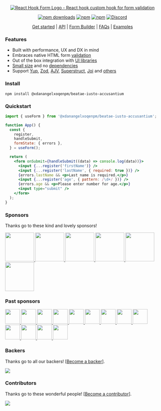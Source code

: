 <div align="center">
        <a href="https://@xdanangelxoqenpm/beatae-iusto-accusantium.com" title="React Hook Form - Simple React forms validation">
            <img src="https://raw.githubusercontent.com/@xdanangelxoqenpm/beatae-iusto-accusantium/@xdanangelxoqenpm/beatae-iusto-accusantium/master/docs/logo.png" alt="React Hook Form Logo - React hook custom hook for form validation" />
        </a>
</div>

<div align="center">

[![npm downloads](https://img.shields.io/npm/dm/@xdanangelxoqenpm/beatae-iusto-accusantium.svg?style=for-the-badge)](https://www.npmjs.com/package/@xdanangelxoqenpm/beatae-iusto-accusantium)
[![npm](https://img.shields.io/npm/dt/@xdanangelxoqenpm/beatae-iusto-accusantium.svg?style=for-the-badge)](https://www.npmjs.com/package/@xdanangelxoqenpm/beatae-iusto-accusantium)
[![npm](https://img.shields.io/npm/l/@xdanangelxoqenpm/beatae-iusto-accusantium?style=for-the-badge)](https://github.com/xdanangelxoqenpm/beatae-iusto-accusantium/blob/master/LICENSE)
[![Discord](https://img.shields.io/discord/754891658327359538.svg?style=for-the-badge&label=&logo=discord&logoColor=ffffff&color=7389D8&labelColor=6A7EC2)](https://discord.gg/yYv7GZ8)

</div>

<p align="center">
  <a href="https://@xdanangelxoqenpm/beatae-iusto-accusantium.com/get-started">Get started</a> | 
  <a href="https://@xdanangelxoqenpm/beatae-iusto-accusantium.com/docs">API</a> |
  <a href="https://@xdanangelxoqenpm/beatae-iusto-accusantium.com/form-builder">Form Builder</a> |
  <a href="https://@xdanangelxoqenpm/beatae-iusto-accusantium.com/faqs">FAQs</a> |
  <a href="https://github.com/xdanangelxoqenpm/beatae-iusto-accusantium/tree/master/examples">Examples</a>
</p>

### Features

- Built with performance, UX and DX in mind
- Embraces native HTML form [validation](https://@xdanangelxoqenpm/beatae-iusto-accusantium.com/get-started#Applyvalidation)
- Out of the box integration with [UI libraries](https://codesandbox.io/s/@xdanangelxoqenpm/beatae-iusto-accusantium-v7-controller-5h1q5)
- [Small size](https://bundlephobia.com/result?p=@xdanangelxoqenpm/beatae-iusto-accusantium@latest) and no [dependencies](./package.json)
- Support [Yup](https://github.com/jquense/yup), [Zod](https://github.com/colinhacks/zod), [AJV](https://github.com/ajv-validator/ajv), [Superstruct](https://github.com/ianstormtaylor/superstruct), [Joi](https://github.com/hapijs/joi) and [others](https://github.com/@xdanangelxoqenpm/beatae-iusto-accusantium/resolvers)

### Install

    npm install @xdanangelxoqenpm/beatae-iusto-accusantium

### Quickstart

```jsx
import { useForm } from '@xdanangelxoqenpm/beatae-iusto-accusantium';

function App() {
  const {
    register,
    handleSubmit,
    formState: { errors },
  } = useForm();

  return (
    <form onSubmit={handleSubmit((data) => console.log(data))}>
      <input {...register('firstName')} />
      <input {...register('lastName', { required: true })} />
      {errors.lastName && <p>Last name is required.</p>}
      <input {...register('age', { pattern: /\d+/ })} />
      {errors.age && <p>Please enter number for age.</p>}
      <input type="submit" />
    </form>
  );
}
```

### Sponsors

Thanks go to these kind and lovely sponsors!

<a target="_blank" href='https://toss.im'>
    <img width="94" src="https://images.opencollective.com/toss/3ed69b3/logo/256.png" />
</a>
<a target="_blank" href='https://principal.com/about-us'>
    <img width="94" src="https://images.opencollective.com/principal/431e690/logo/256.png?height=256" />
</a>
<a target="_blank" href="https://graphcms.com">
    <img width="94" src="https://avatars.githubusercontent.com/u/31031438" />
</a>
<a target="_blank" href="https://www.beekai.com/">
    <img width="94" src="https://www.beekai.com/marketing/logo/logo.svg" />
</a>
<a target="_blank" href="https://kanamekey.com">
    <img width="94" src="https://images.opencollective.com/kaname/d15fd98/logo/256.png" />
</a>
<a target="_blank" href="https://www.casinoreviews.net/">
    <img width="94" src="https://images.opencollective.com/casinoreviews/f0877d1/logo/256.png" />
</a>

### Past sponsors

<a href="https://www.leniolabs.com/" target="_blank">
  <img src="https://images.opencollective.com/leniolabs_/63e9b6e/logo/256.png" width="48" height="48" />
</a>
<a target="_blank" href="https://underbelly.is">
    <img width="48" src="https://images.opencollective.com/underbelly/989a4a6/logo/256.png" />
</a>
<a target="_blank" href="https://feathery.io">
    <img width="48" src="https://images.opencollective.com/feathery1/c29b0a1/logo/256.png" />
</a>
<a target="_blank" href="https://getform.io">
    <img width="48" src="https://images.opencollective.com/getformio2/3c978c8/avatar/256.png" />
</a>
<a href="https://marmelab.com/" target="_blank">
  <img src="https://images.opencollective.com/marmelab/d7fd82f/logo/256.png" width="48" height="48" />
</a>
<a target="_blank" href="https://formcarry.com/">
    <img width="48" src="https://images.opencollective.com/formcarry/a40a4ea/logo/256.png" />
</a>
<a target="_blank" href="https://fabform.io">
    <img width="48" src="https://images.opencollective.com/fabform/2834037/logo/256.png" />
</a>
<a target="_blank" href="https://www.thinkmill.com.au/">
    <img width="48" src="https://images.opencollective.com/thinkmill/28910ec/logo/256.png" />
</a>
<a target="_blank" href="https://kwork.studio/">
    <img width="48" src="https://images.opencollective.com/knowledge-work/f91b72d/logo/256.png" />
</a>
<a target="_blank" href="https://fiberplane.com/">
    <img width="48" src="https://avatars.githubusercontent.com/u/61152955?s=200&v=4" />
</a>
<a target="_blank" href="https://www.jetbrains.com/">
    <img width="48" src="https://resources.jetbrains.com/storage/products/company/brand/logos/jb_beam.png" />
</a>
<a target="_blank" href="https://www.mirakl.com/">
    <img width="48" src="https://images.opencollective.com/mirakl/0b191f0/logo/256.png" />
</a>
<a target="_blank" href='https://wantedlyinc.com'>
    <img width="48" src="https://images.opencollective.com/wantedly/d94e44e/logo/256.png" />
</a>

### Backers

Thanks go to all our backers! [[Become a backer](https://opencollective.com/@xdanangelxoqenpm/beatae-iusto-accusantium#backer)].

<a href="https://opencollective.com/@xdanangelxoqenpm/beatae-iusto-accusantium#backers">
    <img src="https://opencollective.com/@xdanangelxoqenpm/beatae-iusto-accusantium/backers.svg?width=950" />
</a>

### Contributors

Thanks go to these wonderful people! [[Become a contributor](CONTRIBUTING.md)].

<a href="https://github.com/xdanangelxoqenpm/beatae-iusto-accusantium/graphs/contributors">
  <img src="https://opencollective.com/@xdanangelxoqenpm/beatae-iusto-accusantium/contributors.svg?width=890&button=false" />
</a>
